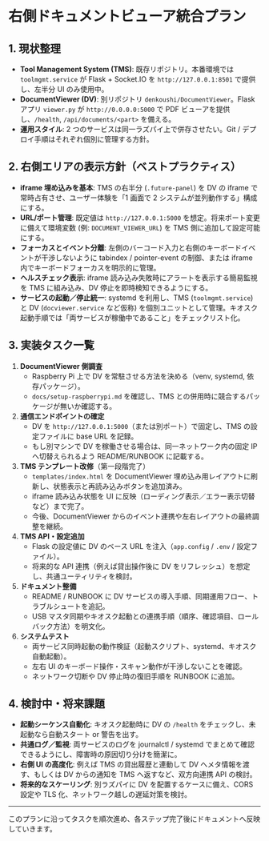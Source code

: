 # 右側ドキュメントビューア統合プラン

## 1. 現状整理
- **Tool Management System (TMS)**: 既存リポジトリ。本番環境では `toolmgmt.service` が Flask + Socket.IO を `http://127.0.0.1:8501` で提供し、左半分 UI のみ使用中。
- **DocumentViewer (DV)**: 別リポジトリ `denkoushi/DocumentViewer`。Flask アプリ `viewer.py` が `http://0.0.0.0:5000` で PDF ビューアを提供し、`/health`, `/api/documents/<part>` を備える。
- **運用スタイル**: 2 つのサービスは同一ラズパイ上で併存させたい。Git / デプロイ手順はそれぞれ個別に管理する方針。

## 2. 右側エリアの表示方針（ベストプラクティス）
- **iframe 埋め込みを基本**: TMS の右半分 (`.future-panel`) を DV の iframe で常時占有させ、ユーザー体験を「1 画面で 2 システムが並列動作する」構成にする。
- **URL/ポート管理**: 既定値は `http://127.0.0.1:5000` を想定。将来ポート変更に備えて環境変数 (例: `DOCUMENT_VIEWER_URL`) を TMS 側に追加して設定可能にする。
- **フォーカスとイベント分離**: 左側のバーコード入力と右側のキーボードイベントが干渉しないように tabindex / pointer-event の制御、または iframe 内でキーボードフォーカスを明示的に管理。
- **ヘルスチェック表示**: iframe 読み込み失敗時にアラートを表示する簡易監視を TMS に組み込み、DV 停止を即時検知できるようにする。
- **サービスの起動／停止統一**: systemd を利用し、TMS (`toolmgmt.service`) と DV (`docviewer.service` など仮称) を個別ユニットとして管理。キオスク起動手順では「両サービスが稼働中であること」をチェックリスト化。

## 3. 実装タスク一覧
1. **DocumentViewer 側調査**
   - Raspberry Pi 上で DV を常駐させる方法を決める（venv, systemd, 依存パッケージ）。
   - `docs/setup-raspberrypi.md` を確認し、TMS との併用時に競合するパッケージが無いか確認する。
2. **通信エンドポイントの確定**
   - DV を `http://127.0.0.1:5000`（または別ポート）で固定し、TMS の設定ファイルに base URL を記録。
   - もし別マシンで DV を稼働させる場合は、同一ネットワーク内の固定 IP へ切替えられるよう README/RUNBOOK に記載する。
3. **TMS テンプレート改修**（第一段階完了）
   - `templates/index.html` を DocumentViewer 埋め込み用レイアウトに刷新し、状態表示と再読み込みボタンを追加済み。
   - iframe 読み込み状態を UI に反映（ローディング表示／エラー表示切替など）まで完了。
   - 今後、DocumentViewer からのイベント連携や左右レイアウトの最終調整を継続。
4. **TMS API・設定追加**
   - Flask の設定値に DV のベース URL を注入（`app.config` / `.env` / 設定ファイル）。
   - 将来的な API 連携（例えば貸出操作後に DV をリフレッシュ）を想定し、共通ユーティリティを検討。
5. **ドキュメント整備**
   - README / RUNBOOK に DV サービスの導入手順、同期運用フロー、トラブルシュートを追記。
   - USB マスタ同期やキオスク起動との連携手順（順序、確認項目、ロールバック方法）を明文化。
6. **システムテスト**
   - 両サービス同時起動の動作検証（起動スクリプト、systemd、キオスク自動起動）。
   - 左右 UI のキーボード操作・スキャン動作が干渉しないことを確認。
   - ネットワーク切断や DV 停止時の復旧手順を RUNBOOK に追加。

## 4. 検討中・将来課題
- **起動シーケンス自動化**: キオスク起動時に DV の `/health` をチェックし、未起動なら自動スタート or 警告を出す。
- **共通ログ／監視**: 両サービスのログを journalctl / systemd でまとめて確認できるようにし、障害時の原因切り分けを簡潔に。
- **右側 UI の高度化**: 例えば TMS の貸出履歴と連動して DV へメタ情報を渡す、もしくは DV からの通知を TMS へ返すなど、双方向連携 API の検討。
- **将来的なスケーリング**: 別ラズパイに DV を配置するケースに備え、CORS 設定や TLS 化、ネットワーク越しの遅延対策を検討。

---
このプランに沿ってタスクを順次進め、各ステップ完了後にドキュメントへ反映していきます。
